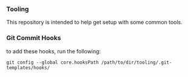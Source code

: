 ### Tooling

This repository is intended to help get setup with some common tools.

### Git Commit Hooks

to add these hooks, run the following:

```
git config --global core.hooksPath /path/to/dir/tooling/.git-templates/hooks/